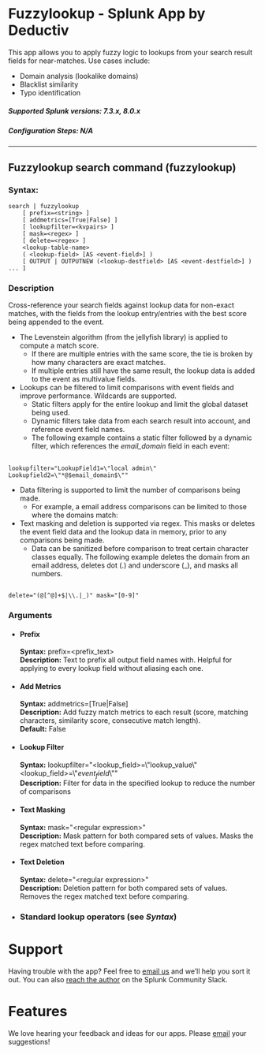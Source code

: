 # Fuzzylookup - Splunk App by Deductiv  

This app allows you to apply fuzzy logic to lookups from your search result fields for near-matches.  Use cases include:  

- Domain analysis (lookalike domains)  
- Blacklist similarity  
- Typo identification  

##### Supported Splunk versions: 7.3.x, 8.0.x
##### Configuration Steps: N/A
* * *
## Fuzzylookup search command (fuzzylookup)  
### Syntax:  
	search | fuzzylookup 
		[ prefix=<string> ]
		[ addmetrics=[True|False] ]
		[ lookupfilter=<kvpairs> ]
		[ mask=<regex> ]
		[ delete=<regex> ]
		<lookup-table-name> 
		( <lookup-field> [AS <event-field>] ) 
		[ OUTPUT | OUTPUTNEW (<lookup-destfield> [AS <event-destfield>] ) ... ]

### Description
Cross-reference your search fields against lookup data for non-exact matches, with the fields from the lookup entry/entries with the best score being appended to the event. 

- The Levenstein algorithm (from the jellyfish library) is applied to compute a match score.  
	- If there are multiple entries with the same score, the tie is broken by how many characters are exact matches.  
	- If multiple entries still have the same result, the lookup data is added to the event as multivalue fields.  
- Lookups can be filtered to limit comparisons with event fields and improve performance. Wildcards are supported.  
	- Static filters apply for the entire lookup and limit the global dataset being used.  
	- Dynamic filters take data from each search result into account, and reference event field names.  
	- The following example contains a static filter followed by a dynamic filter, which references the *email\_domain* field in each event:  
##
	lookupfilter="LookupField1=\"local admin\" Lookupfield2=\"*@$email_domain$\""  
- Data filtering is supported to limit the number of comparisons being made.  
	- For example, a email address comparisons can be limited to those where the domains match:  
- Text masking and deletion is supported via regex. This masks or deletes the event field data and the lookup data in memory, prior to any comparisons being made.  
	- Data can be sanitized before comparison to treat certain character classes equally. The following example deletes the domain from an email address, deletes dot (.) and underscore (\_), and masks all numbers. 
##
	delete="(@[^@]+$|\\.|_)" mask="[0-9]"

### Arguments  
- #### Prefix  
	**Syntax:** prefix=&lt;prefix_text&gt;  
	**Description:** Text to prefix all output field names with. Helpful for applying to every lookup field without aliasing each one.  
- #### Add Metrics  
	**Syntax:** addmetrics=[True|False]  
	**Description:** Add fuzzy match metrics to each result (score, matching characters, similarity score, consecutive match length).  
	**Default:** False
- #### Lookup Filter  
	**Syntax:** lookupfilter="&lt;lookup_field&gt;=\\"lookup_value\\&quot; &lt;lookup_field&gt;=\\"$event_field$\\""  
	**Description:** Filter for data in the specified lookup to reduce the number of comparisons  
- #### Text Masking  
	**Syntax:** mask="&lt;regular expression&gt;"  
	**Description:** Mask pattern for both compared sets of values. Masks the regex matched text before comparing.  
- #### Text Deletion  
	**Syntax:** delete="&lt;regular expression&gt;"  
	**Description:** Deletion pattern for both compared sets of values. Removes the regex matched text before comparing.  
- ### Standard lookup operators (see *Syntax*)  

# Support  

Having trouble with the app? Feel free to [email us](mailto:contact@deductiv.net) and we’ll help you sort it out. You can also [reach the author](https://splunk-usergroups.slack.com/team/U30E9LS79) on the Splunk Community Slack.  

# Features  

We love hearing your feedback and ideas for our apps.  Please [email](mailto:contact@deductiv.net) your suggestions!  
